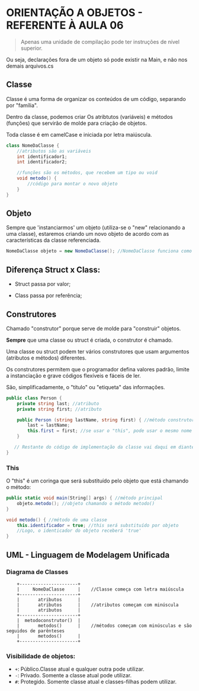 # ORIENTAÇÃO A OBJETOS - REFERENTE À AULA 06

> Apenas uma unidade de compilação pode ter instruções de nível superior.

Ou seja, declarações fora de um objeto só pode existir na Main, e não nos demais arquivos.cs


## Classe

Classe é uma forma de organizar os conteúdos de um código, separando por "família".

Dentro da classe, podemos criar Os atribtutos (variáveis) e métodos (funções) que servirão de molde para criação de objetos.

Toda classe é em camelCase e iniciada por letra maiúscula.

```csharp
class NomeDaClasse {
    //atributos são as variáveis
    int identificador1;
    int identificador2;

    //funções são os métodos, que recebem um tipo ou void
    void metodo() {
        //código para montar o novo objeto
    }
}
```


## Objeto

Sempre que 'instanciarmos' um objeto (utiliza-se o "new" relacionando a uma classe), estaremos criando um novo objeto de acordo com as características da classe referenciada.

```csharp
NomeDaClasse objeto = new NomeDaClasse(); //NomeDaClasse funciona como um tipo.
```


## Diferença Struct x Class:

* Struct passa por valor;

* Class passa por referência;


## Construtores

Chamado "construtor" porque serve de molde para "construir" objetos.

**Sempre** que uma classe ou struct é criada, o construtor é chamado.

Uma classe ou struct podem ter vários construtores que usam argumentos (atributos e métodos) diferentes.

Os construtores permitem que o programador defina valores padrão, limite a instanciação e grave códigos flexíveis e fáceis de ler.

São, simplificadamente, o "título" ou "etiqueta" das informações.

```csharp
public class Person {
    private string last; //atributo
    private string first; //atributo

    public Person (string lastName, string first) { //método construtor
        last = lastName;
        this.first = first; //se usar o "this", pode usar o mesmo nome no parâmetro
    }

   // Restante do código de implementação da classe vai daqui em diante.
}
```

### This

O "this" é um coringa que será substituído pelo objeto que está chamando o método:

```csharp
public static void main(String[] args) { //método principal
    objeto.metodo(); //objeto chamando o método metodo()
}

void metodo() { //método de uma classe
    this.identificador = true; //this será substituído por objeto
    //Logo, o identicador do objeto receberá 'true'
}
```


## UML - Linguagem de Modelagem Unificada

### Diagrama de Classes

```
    +----------------------+
    |     NomeDaClasse     |    //Classe começa com letra maiúscula
    +----------------------+
    |       atributos      |
    |       atributos      |    //atributos começam com minúscula
    |       atributos      |
    +----------------------+
    |  metodoconstrutor()  |
    |       metodos()      |    //métodos começam com minúsculas e são seguidos de parênteses
    |       metodos()      |
    +----------------------+
```

### Visibilidade de objetos:

- `+`: Público.Classe atual e qualquer outra pode utilizar.
- `-`: Privado. Somente a classe atual pode utilizar.
- `#`: Protegido. Somente classe atual e classes-filhas podem utilizar.